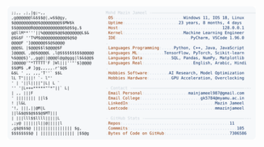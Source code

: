 <picture>
  <source srcset="https://raw.githubusercontent.com/mmazinjameel/mmazinjameel/main/dark_mode.svg?v=1752091910" media="(prefers-color-scheme: dark)">
  <img src="https://raw.githubusercontent.com/mmazinjameel/mmazinjameel/main/light_mode.svg?v=1752091910">
</picture>
